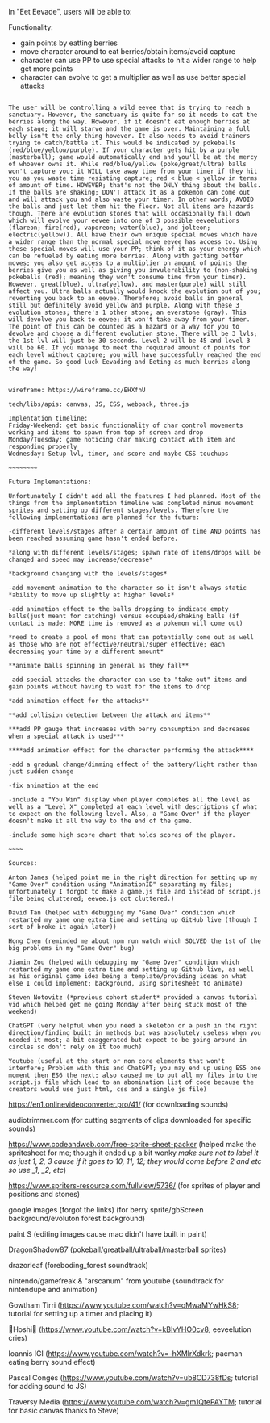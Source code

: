 In "Eet Eevade", users will be able to:

Functionality:

- gain points by eatting berries
​
- move character around to eat berries/obtain items/avoid capture
​
- character can use PP to use special attacks to hit a wider range to help get more points
​
- character can evolve to get a multiplier as well as use better special attacks
​
~~~~~~~~~~~~~~~~~~~~
​
The user will be controlling a wild eevee that is trying to reach a sanctuary. However, the sanctuary is quite far so it needs to eat the berries along the way. However, if it doesn't eat enough berries at each stage; it will starve and the game is over. Maintaining a full belly isn't the only thing however. It also needs to avoid trainers trying to catch/battle it. This would be indicated by pokeballs (red/blue/yellow/purple). If your character gets hit by a purple (masterball); game would automatically end and you'll be at the mercy of whoever owns it. While red/blue/yellow (poke/great/ultra) balls won't capture you; it WILL take away time from your timer if they hit you as you waste time resisting capture; red < blue < yellow in terms of amount of time. HOWEVER; that's not the ONLY thing about the balls. If the balls are shaking; DON'T attack it as a pokemon can come out and will attack you and also waste your timer. In other words; AVOID the balls and just let them hit the floor. Not all items are hazards though. There are evolution stones that will occasionally fall down which will evolve your eevee into one of 3 possible eeveelutions (flareon; fire(red), vaporeon; water(blue), and jolteon; electric(yellow)). All have their own unique special moves which have a wider range than the normal special move eevee has access to. Using these special moves will use your PP; think of it as your energy which can be refueled by eating more berries. Along with getting better moves; you also get access to a multiplier on amount of points the berries give you as well as giving you invulerability to (non-shaking pokeballs (red); meaning they won't consume time from your timer). However, great(blue), ultra(yellow), and master(purple) will still affect you. Ultra balls actually would knock the evolution out of you; reverting you back to an eevee. Therefore; avoid balls in general still but definitely avoid yellow and purple. Along with these 3 evolution stones; there's 1 other stone; an everstone (gray). This will devolve you back to eevee; it won't take away from your timer. The point of this can be counted as a hazard or a way for you to devolve and choose a different evolution stone. There will be 3 lvls; the 1st lvl will just be 30 seconds. Level 2 will be 45 and level 3 will be 60. If you manage to meet the required amount of points for each level without capture; you will have successfully reached the end of the game. So good luck Eevading and Eeting as much berries along the way!
​
​
wireframe: https://wireframe.cc/EHXfhU

tech/libs/apis: canvas, JS, CSS, webpack, three.js

Implentation timeline:
Friday-Weekend: get basic functionality of char control movements working and items to spawn from top of screen and drop
Monday/Tuesday: game noticing char making contact with item and responding properly
Wednesday: Setup lvl, timer, and score and maybe CSS touchups

~~~~~~~~

Future Implementations:

Unfortunately I didn't add all the features I had planned. Most of the things from the implementation timeline was completed minus movement sprites and setting up different stages/levels. Therefore the following implementations are planned for the future:

-different levels/stages after a certain amount of time AND points has been reached assuming game hasn't ended before.

*along with different levels/stages; spawn rate of items/drops will be changed and speed may increase/decrease*

*background changing with the levels/stages*

-add movement animation to the character so it isn't always static 
*ability to move up slightly at higher levels*

-add animation effect to the balls dropping to indicate empty balls(just meant for catching) versus occupied/shaking balls (if contact is made; MORE time is removed as a pokemon will come out)

*need to create a pool of mons that can potentially come out as well as those who are not effective/neutral/super effective; each decreasing your time by a different amount*

**animate balls spinning in general as they fall**

-add special attacks the character can use to "take out" items and gain points without having to wait for the items to drop

*add animation effect for the attacks**

**add collision detection between the attack and items**

***add PP gauge that increases with berry consumption and decreases when a special attack is used***

****add animation effect for the character performing the attack****

-add a gradual change/dimming effect of the battery/light rather than just sudden change

-fix animation at the end

-include a "You Win" display when player completes all the level as well as a "Level X" completed at each level with descriptions of what to expect on the following level. Also, a "Game Over" if the player doesn't make it all the way to the end of the game.

-include some high score chart that holds scores of the player.

~~~~

Sources:

Anton James (helped point me in the right direction for setting up my "Game Over" condition using "AnimationID" separating my files; unfortunately I forgot to make a game.js file and instead of script.js file being cluttered; eevee.js got cluttered.)

David Tan (helped with debugging my "Game Over" condition which restarted my game one extra time and setting up GitHub live (though I sort of broke it again later))

Hong Chen (reminded me about npm run watch which SOLVED the 1st of the big problems in my "Game Over" bug)

Jiamin Zou (helped with debugging my "Game Over" condition which restarted my game one extra time and setting up Github live, as well as his original game idea being a template/providing ideas on what else I could implement; background, using spritesheet to animate)

Steven Notovitz (*previous cohort student* provided a canvas tutorial vid which helped get me going Monday after being stuck most of the weekend)

ChatGPT (very helpful when you need a skeleton or a push in the right direction/finding built in methods but was absolutely useless when you needed it most; a bit exaggerated but expect to be going around in circles so don't rely on it too much)

Youtube (useful at the start or non core elements that won't interfere; Problem with this and ChatGPT; you may end up using ES5 one moment then ES6 the next; also caused me to put all my files into the script.js file which lead to an abomination list of code because the creators would use just html, css and a single js file)

~~~~~~~~~~~~~~~~~~~~~~~~~~~~~~~~~~~

https://en1.onlinevideoconverter.pro/41/
(for downloading sounds)

audiotrimmer.com
(for cutting segments of clips downloaded for specific sounds)

https://www.codeandweb.com/free-sprite-sheet-packer
(helped make the spritesheet for me; though it ended up a bit wonky *make sure not to label it as just 1, 2, 3 cause if it goes to 10, 11, 12; they would come before 2 and etc so use _1, _2, etc*)

https://www.spriters-resource.com/fullview/5736/
(for sprites of player and positions and stones)

google images (forgot the links)
(for berry sprite/gbScreen background/evoluton forest background)

paint S
(editing images cause mac didn't have built in paint)

DragonShadow87
(pokeball/greatball/ultraball/masterball sprites)

drazorleaf
(foreboding_forest soundtrack)

nintendo/gamefreak & "arscanum" from youtube
(soundtrack for nintendupe and animation) 

Gowtham Tirri
(https://www.youtube.com/watch?v=oMwaMYwHkS8; tutorial for setting up a timer and placing it)

🌌Hoshi🌌
(https://www.youtube.com/watch?v=kBIvYHO0cv8; eeveelution cries)


Ioannis IGI
(https://www.youtube.com/watch?v=-hXMlrXdkrk; pacman eating berry sound effect)

Pascal Congès
(https://www.youtube.com/watch?v=ub8CD738fDs; tutorial for adding sound to JS)

Traversy Media
(https://www.youtube.com/watch?v=gm1QtePAYTM; tutorial for basic canvas thanks to Steve)


